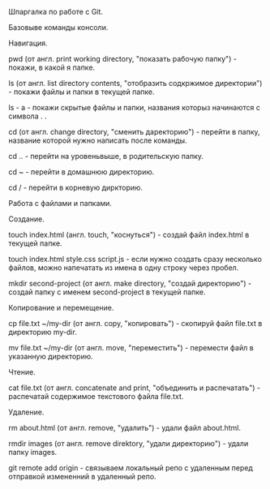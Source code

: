 Шпаргалка по работе с Git.

Базовыве команды консоли.

Навигация.

pwd (от англ. print working directory, "показать рабочую папку") - покажи, в какой я папке.

ls (от англ. list directory contents, "отобразить содкржимое директории") - покажи файлы и папки в текущей папке.

ls - a - покажи скрытые файлы и папки, названия которыз начинаются с символа . .

cd (от англ. change directory, "сменить даректорию") - перейти в папку, название которой нужно написать после команды.

cd .. - перейти на уровеньвыше, в родительскую папку.

cd ~ - перейти в домашнюю директорию.

cd / - перейти в корневую диркторию.

Работа с файлами и папками.

Создание.

touch index.html (англ. touch, "коснуться") - создай файл index.html в текущей папке.

touch index.html style.css script.js - если нужно создать сразу несколько файлов, можно напечатать из имена в одну строку через пробел.

mkdir second-project (от англ. make directory, "создай директорию") - создай папку с именем second-project в текущей папке.

Копирование и перемещение.

cp file.txt ~/my-dir (от англ. copy, "копировать") - скопируй файл file.txt в директорию my-dir.

mv file.txt ~/my-dir (от англ. move, "переместить") - перемести файл в указанную директорию.

Чтение.

cat file.txt (от англ. concatenate and print, "объединить и распечатать") - распечатай содержимое текстового файла file.txt.

Удаление.

rm about.html (от англ. remove, "удалить") - удали файл about.html.

rmdir images (от англ. remove direktory, "удали директорию") - удали папку images.




git remote add origin - связываем локальный репо с удаленным перед отправкой измененний в удаленный репо.


 
